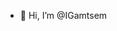- 👋 Hi, I’m @IGamtsem
  

<!---
IGamtsem/IGamtsem is a ✨ special ✨ repository because its `README.md` (this file) appears on your GitHub profile.
You can click the Preview link to take a look at your changes.
--->
